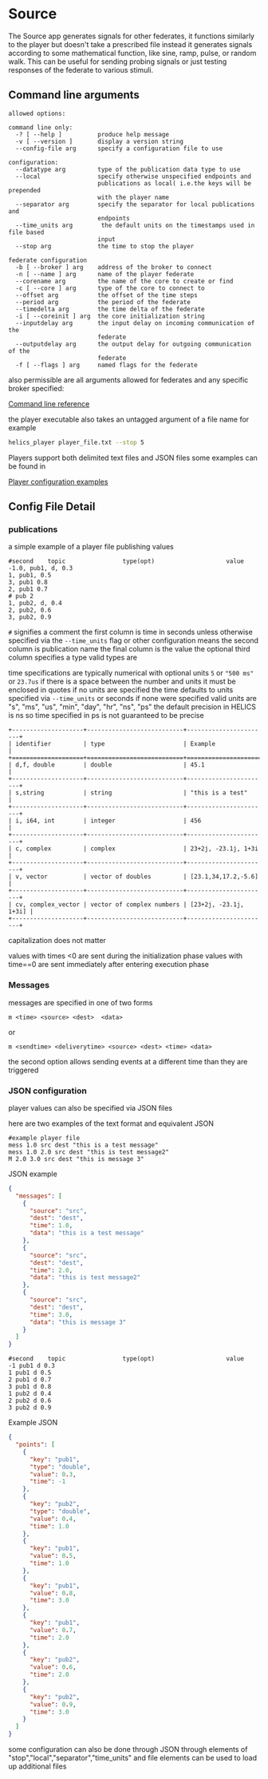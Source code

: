 # Source

The Source app generates signals for other federates, it functions similarly to the
player but doesn't take a prescribed file instead it generates signals according to some
mathematical function, like sine, ramp, pulse, or random walk.
This can be useful for sending probing signals or just testing responses of the federate to various stimuli.

## Command line arguments

```text
allowed options:

command line only:
  -? [ --help ]          produce help message
  -v [ --version ]       display a version string
  --config-file arg      specify a configuration file to use

configuration:
  --datatype arg         type of the publication data type to use
  --local                specify otherwise unspecified endpoints and
                         publications as local( i.e.the keys will be prepended
                         with the player name
  --separator arg        specify the separator for local publications and
                         endpoints
  --time_units arg        the default units on the timestamps used in file based
                         input
  --stop arg             the time to stop the player

federate configuration
  -b [ --broker ] arg    address of the broker to connect
  -n [ --name ] arg      name of the player federate
  --corename arg         the name of the core to create or find
  -c [ --core ] arg      type of the core to connect to
  --offset arg           the offset of the time steps
  --period arg           the period of the federate
  --timedelta arg        the time delta of the federate
  -i [ --coreinit ] arg  the core initialization string
  --inputdelay arg       the input delay on incoming communication of the
                         federate
  --outputdelay arg      the output delay for outgoing communication of the
                         federate
  -f [ --flags ] arg     named flags for the federate

```

also permissible are all arguments allowed for federates and any specific broker specified:

[Command line reference](cmdArgs.html)

the player executable also takes an untagged argument of a file name for example

```bash
helics_player player_file.txt --stop 5
```

Players support both delimited text files and JSON files some examples can be found in

[Player configuration examples](https://github.com/GMLC-TDC/HELICS/tree/master/tests/helics/apps/test_files)

## Config File Detail

### publications

a simple example of a player file publishing values

```csv
#second    topic                type(opt)                    value
-1.0, pub1, d, 0.3
1, pub1, 0.5
3, pub1 0.8
2, pub1 0.7
# pub 2
1, pub2, d, 0.4
2, pub2, 0.6
3, pub2, 0.9
```

`#` signifies a comment
the first column is time in seconds unless otherwise specified via the `--time_units` flag or other configuration means
the second column is publication name
the final column is the value
the optional third column specifies a type valid types are

time specifications are typically numerical with optional units
`5` or `"500 ms"` or `23.7us` if there is a space between the number and units it must be enclosed in quotes
if no units are specified the time defaults to units specified via `--time_units` or seconds if none were specified
valid units are "s", "ms", "us", "min", "day", "hr", "ns", "ps" the default precision in HELICS is ns so time specified in ps is not guaranteed to be precise

```eval_rst
+--------------------+---------------------------+-----------------------+
| identifier         | type                      | Example               |
+====================+===========================+=======================+
| d,f, double        | double                    | 45.1                  |
+--------------------+---------------------------+-----------------------+
| s,string           | string                    | "this is a test"      |
+--------------------+---------------------------+-----------------------+
| i, i64, int        | integer                   | 456                   |
+--------------------+---------------------------+-----------------------+
| c, complex         | complex                   | 23+2j, -23.1j, 1+3i   |
+--------------------+---------------------------+-----------------------+
| v, vector          | vector of doubles         | [23.1,34,17.2,-5.6]   |
+--------------------+---------------------------+-----------------------+
| cv, complex_vector | vector of complex numbers | [23+2j, -23.1j, 1+3i] |
+--------------------+---------------------------+-----------------------+
```

capitalization does not matter

values with times <0 are sent during the initialization phase
values with time==0 are sent immediately after entering execution phase

### Messages

messages are specified in one of two forms

```text
m <time> <source> <dest>  <data>
```

or

```text
m <sendtime> <deliverytime> <source> <dest> <time> <data>
```

the second option allows sending events at a different time than they are triggered

### JSON configuration

player values can also be specified via JSON files

here are two examples of the text format and equivalent JSON

```text
#example player file
mess 1.0 src dest "this is a test message"
mess 1.0 2.0 src dest "this is test message2"
M 2.0 3.0 src dest "this is message 3"
```

JSON example

```json
{
  "messages": [
    {
      "source": "src",
      "dest": "dest",
      "time": 1.0,
      "data": "this is a test message"
    },
    {
      "source": "src",
      "dest": "dest",
      "time": 2.0,
      "data": "this is test message2"
    },
    {
      "source": "src",
      "dest": "dest",
      "time": 3.0,
      "data": "this is message 3"
    }
  ]
}
```

```text
#second    topic                type(opt)                    value
-1 pub1 d 0.3
1 pub1 d 0.5
2 pub1 d 0.7
3 pub1 d 0.8
1 pub2 d 0.4
2 pub2 d 0.6
3 pub2 d 0.9
```

Example JSON

```json
{
  "points": [
    {
      "key": "pub1",
      "type": "double",
      "value": 0.3,
      "time": -1
    },
    {
      "key": "pub2",
      "type": "double",
      "value": 0.4,
      "time": 1.0
    },
    {
      "key": "pub1",
      "value": 0.5,
      "time": 1.0
    },
    {
      "key": "pub1",
      "value": 0.8,
      "time": 3.0
    },
    {
      "key": "pub1",
      "value": 0.7,
      "time": 2.0
    },
    {
      "key": "pub2",
      "value": 0.6,
      "time": 2.0
    },
    {
      "key": "pub2",
      "value": 0.9,
      "time": 3.0
    }
  ]
}
```

some configuration can also be done through JSON through elements of "stop","local","separator","time_units"
and file elements can be used to load up additional files
